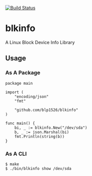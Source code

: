 [![Build Status](https://travis-ci.org/blp1526/blkinfo.svg?branch=travis)](https://travis-ci.org/blp1526/blkinfo)

# blkinfo

A Linux Block Device Info Library

## Usage

### As A Package

```
package main

import (
	"encoding/json"
	"fmt"

	"github.com/blp1526/blkinfo"
)

func main() {
	bi, _ := blkinfo.New("/dev/sda")
	b, _ := json.Marshal(bi)
	fmt.Println(string(b))
}
```

### As A CLI

```
$ make
$ ./bin/blkinfo show /dev/sda
```
